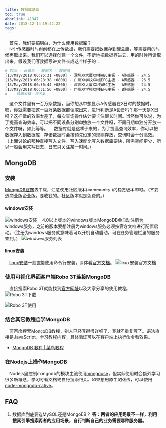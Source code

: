 ```yaml
---
title: 数据库基础
toc: true
abbrlink: 41347
date: 2018-12-14 19:42:22
tags:
---
```


&emsp;首先，我们要搞明白，为什么使用数据库？  
&emsp;N个传感器时时刻刻都在上传数据，我们需要把数据存到硬盘里，等需要用的时候再取出来。我们可以选择创建一个文件，不断地把数据存进去，用的时候再读取出来。假设我们写数据写进文件长成这个样子的：
```bash
# 时间 - 设备名 - 数据名 - 数据值
[13/May/2018:06:26:31 +0800] - 深圳XX大厦XX楼ABC主板 - A传感器 - 24.5
[13/May/2018:06:28:38 +0800] - 广州XX学校XX楼EFG主板 - A传感器 - 26.5
[13/May/2018:06:30:44 +0800] - 深圳XX大厦XX楼ABC主板 - A传感器 - 24.5
[13/May/2018:06:31:56 +0800] - 广州XX学校XX楼EFG主板 - B传感器 - 24.5
# ...后面省略一百万条
```
&emsp;这个文件里有一百万条数据，当你想从中想显示A传感器在X日时的数据时，嗯，你就需要把这一百万条数据都读取出来，进行判断是A设备吗？那一天是X日吗？这样做的效率太差了，每次查询操作估计要卡住很长时间。当然你可以说，为了提高查询效率，可以把不同设备分别单独放一个文件呀，不同日期单独分开放一个文件呀，如此等等。
&emsp;数据库就是这样子来的，为了提高查询效率，你可以把数据存入到数据库，存诸数据时会按预先设定的规则存放，查询时会十分高效。（上面讨论的那种直接写入文件，写入速度比写入数据库要快，所需空间更少，所以一般会用来写日志，日志只关注某一时间。）

## MongoDB
### 安装
[MongoDB官网](https://www.mongodb.com/)去下载，注意使用社区版本(community )的稳定版本即可。（不要选商业版企业版，要收钱的。社区版本就是免费的。）
#### windows安装
![windows安装](http://ww1.sinaimg.cn/large/005BIQVbgy1fy9yyj9y3oj31hc0t4jvu.jpg)
&emsp;4.0以上版本的windows版本MongoDB会自动注册为windows服务，之前的版本要想注册为windows服务必须按官方文档进行配置启动。（注册为windows服务就意味着可以开机自动启动。可在任务管理栏里的服务查到。）
![windows服务列表](http://ww1.sinaimg.cn/large/005BIQVbgy1fy9yq9nkg7j30m50kamzt.jpg)

#### linux安装
&emsp;[linux安装](https://docs.mongodb.com/manual/tutorial/install-mongodb-on-red-hat/
)一般直接使用命令行安装，具体看[官方文档](https://docs.mongodb.com/manual/tutorial/install-mongodb-on-red-hat/)。
![linux安装官方文档](http://ww1.sinaimg.cn/large/005BIQVbgy1fy9z260q1nj31hc0t40xm.jpg)

### 使用可视化界面客户端Robo 3T连接MongoDB
&emsp;直接搜索Robo 3T就能找到[官方网址](https://robomongo.org/)以及大家分享的使用教程。
![Robo 3T下载](http://ww1.sinaimg.cn/large/005BIQVbgy1fy9z6ju72tj31hc0t4wi6.jpg)

![Robo 3T使用](http://ww1.sinaimg.cn/large/005BIQVbgy1fy9zexaa3mj31hc0t475z.jpg)

### 结合其它教程自学MongoDB
&emsp;可百度搜索MongoDB教程，别人已经写得很详细了，我就不重复写了。语法直接是JavaScript，学习教程内容，具体验证可以在客户端上执行命令看效果。
- [MongoDB 教程 | 菜鸟教程](http://www.runoob.com/mongodb/mongodb-tutorial.html)


### 在Nodejs上操作MongoDB
&emsp;Nodejs里控制mongodb的模块主流使用[mongoose](https://github.com/Automattic/mongoose)，但实际使用时会额外学习很多新概念，学习可看文档或自行搜索相关。如果想用原生的做法，可以使用[node-mongodb-native](https://github.com/mongodb/node-mongodb-native)。



## FAQ
1. 数据库到底要选MySQL还是MongoDB？
__答：两者的应用场景不一样，利用搜索引擎搜索两者的应用场景，自行判断自己的业务需要哪种服务器。__